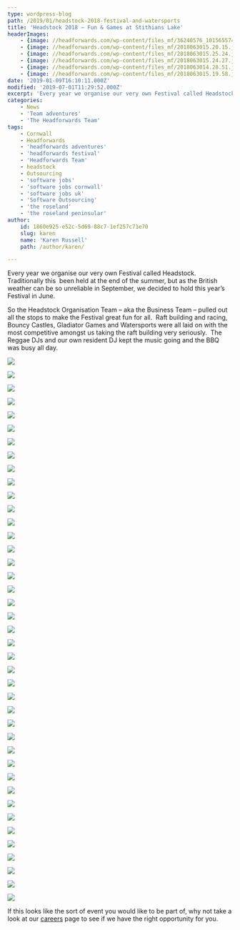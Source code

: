 ```yaml
---
type: wordpress-blog
path: /2019/01/headstock-2018-festival-and-watersports
title: 'Headstock 2018 – Fun & Games at Stithians Lake'
headerImages:
    - {image: //headforwards.com/wp-content/files_mf/36240576_10156557481288200_981399722193321984_n.jpg, text: Headstock}
    - {image: //headforwards.com/wp-content/files_mf/2018063015.20.15.jpg, text: ""}
    - {image: //headforwards.com/wp-content/files_mf/2018063015.25.24.jpg, text: ""}
    - {image: //headforwards.com/wp-content/files_mf/2018063015.24.27.jpg, text: ""}
    - {image: //headforwards.com/wp-content/files_mf/2018063014.28.51.jpg, text: ""}
    - {image: //headforwards.com/wp-content/files_mf/2018063015.19.58.jpg, text: ""}
date: '2019-01-09T16:10:11.000Z'
modified: '2019-07-01T11:29:52.000Z'
excerpt: 'Every year we organise our very own Festival called Headstock.  Traditionally this  been held at the end of the summer, but as the British weather can be so unreliable in September, we decided to hold this year’s Festival in June. So the Headstock Organisation Team – aka the Business Team – pulled out all the …'
categories:
    - News
    - 'Team adventures'
    - 'The Headforwards Team'
tags:
    - Cornwall
    - Headforwards
    - 'headforwards adventures'
    - 'headforwards festival'
    - 'Headforwards Team'
    - headstock
    - Outsourcing
    - 'software jobs'
    - 'software jobs cornwall'
    - 'software jobs uk'
    - 'Software Outsourcing'
    - 'the roseland'
    - 'the roseland peninsular'
author:
    id: 1860e925-e52c-5d69-88c7-1ef257c71e70
    slug: karen
    name: 'Karen Russell'
    path: /author/karen/

---
```

Every year we organise our very own Festival called Headstock.  Traditionally this  been held at the end of the summer, but as the British weather can be so unreliable in September, we decided to hold this year’s Festival in June.

So the Headstock Organisation Team – aka the Business Team – pulled out all the stops to make the Festival great fun for all.  Raft building and racing, Bouncy Castles, Gladiator Games and Watersports were all laid on with the most competitive amongst us taking the raft building very seriously.  The Reggae DJs and our own resident DJ kept the music going and the BBQ was busy all day.

<section class="gallery">

![](//headforwards.com/wp-content/uploads/2019/01/36240576_10156557481288200_981399722193321984_n.jpg)

![](//headforwards.com/wp-content/uploads/2019/01/2018-06-30-14.01.14.jpg)

![](//headforwards.com/wp-content/uploads/2019/01/2018-06-30-14.01.16.jpg)

![](//headforwards.com/wp-content/uploads/2019/01/2018-06-30-14.01.22.jpg)

![](//headforwards.com/wp-content/uploads/2019/01/2018-06-30-14.01.38.jpg)

![](//headforwards.com/wp-content/uploads/2019/01/2018-06-30-14.02.05.jpg)

![](//headforwards.com/wp-content/uploads/2019/01/2018-06-30-14.02.09.jpg)

![](//headforwards.com/wp-content/uploads/2019/01/2018-06-30-14.02.12.jpg)

![](//headforwards.com/wp-content/uploads/2019/01/2018-06-30-14.02.19.jpg)

![](//headforwards.com/wp-content/uploads/2019/01/2018-06-30-14.02.25.jpg)

![](//headforwards.com/wp-content/uploads/2019/01/2018-06-30-14.02.27.jpg)

![](//headforwards.com/wp-content/uploads/2019/01/2018-06-30-14.02.57.jpg)

![](//headforwards.com/wp-content/uploads/2019/01/36389807_10156560315383200_3971093261136691200_n.jpg)

![](//headforwards.com/wp-content/uploads/2019/01/2018-06-30-14.07.08.jpg)

![](//headforwards.com/wp-content/uploads/2019/01/2018-06-30-14.07.10.jpg)

![](//headforwards.com/wp-content/uploads/2019/01/2018-06-30-14.07.13.jpg)

![](//headforwards.com/wp-content/uploads/2019/01/2018-06-30-14.07.26.jpg)

![](//headforwards.com/wp-content/uploads/2019/01/2018-06-30-14.07.38.jpg)

![](//headforwards.com/wp-content/uploads/2019/01/2018-06-30-14.07.41.jpg)

![](//headforwards.com/wp-content/uploads/2019/01/2018-06-30-14.28.34.jpg)

![](//headforwards.com/wp-content/uploads/2019/01/2018-06-30-14.28.51.jpg)

![](//headforwards.com/wp-content/uploads/2019/01/2018-06-30-14.28.57.jpg)

![](//headforwards.com/wp-content/uploads/2019/01/2018-06-30-14.29.00.jpg)

![](//headforwards.com/wp-content/uploads/2019/01/2018-06-30-14.29.07.jpg)

![](//headforwards.com/wp-content/uploads/2019/01/2018-06-30-14.29.56.jpg)

![](//headforwards.com/wp-content/uploads/2019/01/2018-06-30-14.30.05.jpg)

![](//headforwards.com/wp-content/uploads/2019/01/2018-06-30-14.30.23.jpg)

![](//headforwards.com/wp-content/uploads/2019/01/2018-06-30-14.30.41.jpg)

![](//headforwards.com/wp-content/uploads/2019/01/2018-06-30-14.31.10.jpg)

![](//headforwards.com/wp-content/uploads/2019/01/2018-06-30-14.45.23.jpg)

![](//headforwards.com/wp-content/uploads/2019/01/2018-06-30-14.45.43.jpg)

![](//headforwards.com/wp-content/uploads/2019/01/2018-06-30-14.45.53.jpg)

![](//headforwards.com/wp-content/uploads/2019/01/2018-06-30-15.17.15.jpg)

![](//headforwards.com/wp-content/uploads/2019/01/2018-06-30-15.17.19.jpg)

![](//headforwards.com/wp-content/uploads/2019/01/2018-06-30-15.17.37.jpg)

![](//headforwards.com/wp-content/uploads/2019/01/2018-06-30-15.17.40.jpg)

![](//headforwards.com/wp-content/uploads/2019/01/2018-06-30-15.18.29.jpg)

![](//headforwards.com/wp-content/uploads/2019/01/2018-06-30-15.18.39.jpg)

![](//headforwards.com/wp-content/uploads/2019/01/2018-06-30-15.19.00.jpg)

![](//headforwards.com/wp-content/uploads/2019/01/2018-06-30-15.19.35.jpg)

![](//headforwards.com/wp-content/uploads/2019/01/2018-06-30-15.25.14.jpg)

</section>

If this looks like the sort of event you would like to be part of, why not take a look at our [careers](http://www.headforwards.com/careers/) page to see if we have the right opportunity for you.

